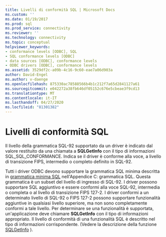 ```yaml
---
title: Livelli di conformità SQL | Microsoft Docs
ms.custom: ''
ms.date: 01/19/2017
ms.prod: sql
ms.prod_service: connectivity
ms.reviewer: ''
ms.technology: connectivity
ms.topic: conceptual
helpviewer_keywords:
- conformance levels [ODBC], SQL
- SQL conformance levels [ODBC]
- data sources [ODBC], conformance levels
- ODBC drivers [ODBC], conformance levels
ms.assetid: 3529df2c-a09b-4c16-9c60-eae7a06d903a
author: David-Engel
ms.author: v-daenge
ms.openlocfilehash: 875330ac78588566b4b1c212f7a65d2841127a61
ms.sourcegitcommit: e042272a38fb646df05152c676e5cbeae3f9cd13
ms.translationtype: MT
ms.contentlocale: it-IT
ms.lasthandoff: 04/27/2020
ms.locfileid: "81301382"
---
```

# <a name="sql-conformance-levels"></a>Livelli di conformità SQL
Il livello della grammatica SQL-92 supportato da un driver è indicato dal valore restituito da una chiamata a **SQLGetInfo** con il tipo di informazioni SQL_SQL_CONFORMANCE. Indica se il driver è conforme alla voce, a livello di transizione FIPS, intermedio o completo definito in SQL-92.  
  
 Tutti i driver ODBC devono supportare la grammatica SQL minima descritta in [grammatica minima SQL](../../../odbc/reference/appendixes/sql-minimum-grammar.md) nell'Appendice C: grammatica SQL. Questa grammatica è un subset del livello di ingresso di SQL-92. I driver possono supportare SQL aggiuntivo e essere conformi alla voce SQL-92, intermedia o completa o al livello di transizione FIPS 127-2. I driver conformi a un determinato livello di SQL-92 o FIPS 127-2 possono supportare funzionalità aggiuntive in qualsiasi livello superiore, ma non sono completamente conformi a tale livello. Per determinare se una funzionalità è supportata, un'applicazione deve chiamare **SQLGetInfo** con il tipo di informazioni appropriato. Il livello di conformità di una funzionalità SQL è descritto nel tipo di informazioni corrispondente. (Vedere la descrizione della funzione [SQLGetInfo](../../../odbc/reference/syntax/sqlgetinfo-function.md) ).
